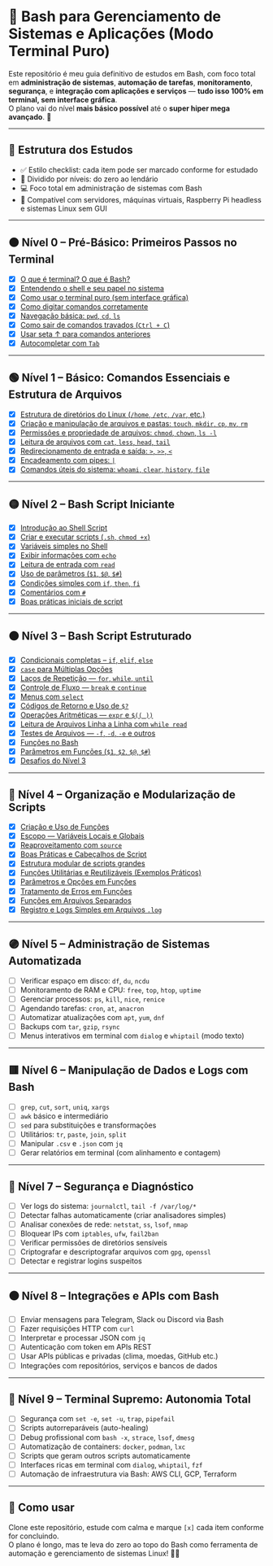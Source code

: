 
# 🐧 Bash para Gerenciamento de Sistemas e Aplicações (Modo Terminal Puro)

Este repositório é meu guia definitivo de estudos em Bash, com foco total em **administração de sistemas**, **automação de tarefas**, **monitoramento**, **segurança**, e **integração com aplicações e serviços** — **tudo isso 100% em terminal, sem interface gráfica**.  
O plano vai do nível **mais básico possível** até o **super hiper mega avançado**. 🚀

---

## 📘 Estrutura dos Estudos

- ✅ Estilo checklist: cada item pode ser marcado conforme for estudado
- 🔁 Dividido por níveis: do zero ao lendário
- 💻 Foco total em administração de sistemas com Bash
- 🧱 Compatível com servidores, máquinas virtuais, Raspberry Pi headless e sistemas Linux sem GUI

---

## 🟤 Nível 0 – Pré-Básico: Primeiros Passos no Terminal

- [x] [O que é terminal? O que é Bash?](Nivel_00/nivel0_01_O_que_e_terminal_O_que_e_Bash.md.md)
- [x] [Entendendo o shell e seu papel no sistema](Nivel_00/nivel0_02_Entendendo_o_shell_e_seu_papel_no_sistema.md)
- [x] [Como usar o terminal puro (sem interface gráfica)](Nivel_00/nivel0_03_Como_usar_o_terminal_puro.md)
- [x] [Como digitar comandos corretamente](Nivel_00/nivel0_04_Como_digitar_comandos_corretamente.md)
- [x] [Navegação básica: `pwd`, `cd`, `ls`](Nivel_00/nivel0_05_Navegacao_basica_pwd_cd_ls.md)
- [x] [Como sair de comandos travados (`Ctrl + C`)](Nivel_00/nivel0_06_Como_sair_de_comandos_travados.md)
- [x] [Usar seta ↑ para comandos anteriores](Nivel_00/nivel0_07_Usar_seta_para_comandos_anteriores.md)
- [x] [Autocompletar com `Tab`](Nivel_00/nivel0_08_Autocompletar_com_Tab.md)

---

## 🟢 Nível 1 – Básico: Comandos Essenciais e Estrutura de Arquivos

- [x] [Estrutura de diretórios do Linux (`/home`, `/etc`, `/var`, etc.)](Nivel_01/nivel1_01_Estrutura_de_diretorios_do_Linux.md)
- [x] [Criação e manipulação de arquivos e pastas: `touch`, `mkdir`, `cp`, `mv`, `rm`](Nivel_01/nivel1_02_Criacao_e_manipulacao_de_arquivos_e_pastas.md)
- [x] [Permissões e propriedade de arquivos: `chmod`, `chown`, `ls -l`](Nivel_01/nivel1_03_Permissoes_e_propriedade_de_arquivos.md)
- [x] [Leitura de arquivos com `cat`, `less`, `head`, `tail`](Nivel_01/nivel1_04_Leitura_de_arquivos_com_cat_less_head_tail.md)
- [x] [Redirecionamento de entrada e saída: `>`, `>>`, `<`](Nivel_01/nivel1_05_Redirecionamento_de_entrada_e_saida.md)
- [x] [Encadeamento com pipes: `|`](Nivel_01/nivel1_06_Encadeamento_com_pipes.md)
- [x] [Comandos úteis do sistema: `whoami`, `clear`, `history`, `file`](Nivel_01/nivel1_07_Comandos_uteis_do_sistema.md)

---

## 🟡 Nível 2 – Bash Script Iniciante

- [x] [Introdução ao Shell Script](Nivel_02/nivel2_01_Introducao_ao_shell_script.md)
- [x] [Criar e executar scripts (`.sh`, `chmod +x`)](Nivel_02/nivel2_02_Criar_e_executar_scripts.md)
- [x] [Variáveis simples no Shell](Nivel_02/nivel2_03_Variaveis_simples_no_shell.md)
- [x] [Exibir informações com `echo`](Nivel_02/nivel2_04_Exibir_informacoes_com_echo.md)
- [x] [Leitura de entrada com `read`](Nivel_02/nivel2_05_Leitura_de_entrada_com_read.md)
- [x] [Uso de parâmetros (`$1`, `$@`, `$#`)](Nivel_02/nivel2_06_Uso_de_parametros.md)
- [x] [Condições simples com `if`, `then`, `fi`](Nivel_02/nivel2_07_Condicoes_simples_com_if_then_fi.md)
- [x] [Comentários com `#`](Nivel_02/nivel2_08_Comentarios_com_sharp.md)
- [x] [Boas práticas iniciais de script](Nivel_02/nivel2_09_Boas_praticas_iniciais_de_script.md)

---

## 🟠 Nível 3 – Bash Script Estruturado

- [x] [Condicionais completas – `if`, `elif`, `else`](Nivel_03/nivel3_01_Condicionais_completas_if_elif_else.md)
- [x] [`case` para Múltiplas Opções](Nivel_03/nivel3_02_Case_para_multiplas_opcoes.md)
- [x] [Laços de Repetição — `for`, `while`, `until`](Nivel_03/nivel3_03_Lacos_for_while_until.md)
- [x] [Controle de Fluxo — `break` e `continue`](NIvel_03/nivel3_04_Controle_de_fluxo_break_continue.md)
- [x] [Menus com `select`](Nivel_03/nivel3_05_Menus_com_select.md)
- [x] [Códigos de Retorno e Uso de `$?`](Nivel_03/nivel3_06_Codigos_de_retorno_e_uso_de_dolar_question.md)
- [x] [Operações Aritméticas — `expr` e `$(( ))`](Nivel_03/nivel3_07_Operacoes_aritmeticas_expr_dollar_paren.md)
- [x] [Leitura de Arquivos Linha a Linha com `while read`](Nivel_03/nivel3_08_Leitura_de_arquivos_com_while_read.md)
- [x] [Testes de Arquivos — `-f`, `-d`, `-e` e outros](Nivel_03/nivel3_09_Testes_de_arquivos.md)
- [x] [Funções no Bash](Nivel_03/nivel3_10_Funcoes_no_bash.md)
- [x] [Parâmetros em Funções (`$1`, `$2`, `$@`, `$#`)](Nivel_03/nivel3_11_Parametros_em_funcoes.md)
- [x] [Desafios do Nível 3](Nivel_03/nivel3_desafios.md)

---

## 🔵 Nível 4 – Organização e Modularização de Scripts

- [x] [Criação e Uso de Funções](Nivel_04/nivel4_01_Criacao_e_uso_de_funcoes.md)
- [x] [Escopo — Variáveis Locais e Globais](Nivel_04/nivel4_02_Escopo_variaveis_locais_e_globais.md)
- [x] [Reaproveitamento com `source`](Nivel_04/nivel4_03_Reaproveitamento_com_source.md)
- [x] [Boas Práticas e Cabeçalhos de Script](Nivel_04/nivel4_04_Boas_praticas_e_cabecalhos_de_script.md)
- [x] [Estrutura modular de scripts grandes](Nivel_04/nivel4_05_Estrutura_modular_de_scripts_grandes.md)
- [x] [Funções Utilitárias e Reutilizáveis (Exemplos Práticos)](Nivel_04/nivel4_06_Funcoes_utilitarias_e_reutilizaveis.md)
- [x] [Parâmetros e Opções em Funções](Nivel_04/nivel4_07_Parametros_e_opcoes_em_funcoes.md)
- [x] [Tratamento de Erros em Funções](Nivel_04/nivel4_08_Tratamento_de_erros_em_funcoes.md)
- [x] [Funções em Arquivos Separados](Nivel_04/nivel4_09_Funcoes_em_arquivos_separados_bibliotecas_de_funcoes.md)
- [x] [Registro e Logs Simples em Arquivos `.log`](Nivel_04/nivel4_10_Registro_e_logs_simples_em_arquivos_log.md)

---

## 🟣 Nível 5 – Administração de Sistemas Automatizada

- [ ] Verificar espaço em disco: `df`, `du`, `ncdu`
- [ ] Monitoramento de RAM e CPU: `free`, `top`, `htop`, `uptime`
- [ ] Gerenciar processos: `ps`, `kill`, `nice`, `renice`
- [ ] Agendando tarefas: `cron`, `at`, `anacron`
- [ ] Automatizar atualizações com `apt`, `yum`, `dnf`
- [ ] Backups com `tar`, `gzip`, `rsync`
- [ ] Menus interativos em terminal com `dialog` e `whiptail` (modo texto)

---

## 🟥 Nível 6 – Manipulação de Dados e Logs com Bash

- [ ] `grep`, `cut`, `sort`, `uniq`, `xargs`
- [ ] `awk` básico e intermediário
- [ ] `sed` para substituições e transformações
- [ ] Utilitários: `tr`, `paste`, `join`, `split`
- [ ] Manipular `.csv` e `.json` com `jq`
- [ ] Gerar relatórios em terminal (com alinhamento e contagem)

---

## 🔶 Nível 7 – Segurança e Diagnóstico

- [ ] Ver logs do sistema: `journalctl`, `tail -f /var/log/*`
- [ ] Detectar falhas automaticamente (criar analisadores simples)
- [ ] Analisar conexões de rede: `netstat`, `ss`, `lsof`, `nmap`
- [ ] Bloquear IPs com `iptables`, `ufw`, `fail2ban`
- [ ] Verificar permissões de diretórios sensíveis
- [ ] Criptografar e descriptografar arquivos com `gpg`, `openssl`
- [ ] Detectar e registrar logins suspeitos

---

## ⚫ Nível 8 – Integrações e APIs com Bash

- [ ] Enviar mensagens para Telegram, Slack ou Discord via Bash
- [ ] Fazer requisições HTTP com `curl`
- [ ] Interpretar e processar JSON com `jq`
- [ ] Autenticação com token em APIs REST
- [ ] Usar APIs públicas e privadas (clima, moedas, GitHub etc.)
- [ ] Integrações com repositórios, serviços e bancos de dados

---

## 👑 Nível 9 – Terminal Supremo: Autonomia Total

- [ ] Segurança com `set -e`, `set -u`, `trap`, `pipefail`
- [ ] Scripts autorreparáveis (auto-healing)
- [ ] Debug profissional com `bash -x`, `strace`, `lsof`, `dmesg`
- [ ] Automatização de containers: `docker`, `podman`, `lxc`
- [ ] Scripts que geram outros scripts automaticamente
- [ ] Interfaces ricas em terminal com `dialog`, `whiptail`, `fzf`
- [ ] Automação de infraestrutura via Bash: AWS CLI, GCP, Terraform

---

## 📌 Como usar

Clone este repositório, estude com calma e marque `[x]` cada item conforme for concluindo.  
O plano é longo, mas te leva do zero ao topo do Bash como ferramenta de automação e gerenciamento de sistemas Linux! 💪🐧
